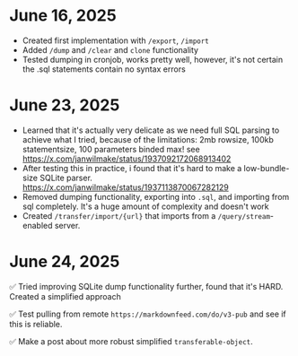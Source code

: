 # June 16, 2025

- Created first implementation with `/export`, `/import`
- Added `/dump` and `/clear` and `clone` functionality
- Tested dumping in cronjob, works pretty well, however, it's not certain the .sql statements contain no syntax errors

# June 23, 2025

- Learned that it's actually very delicate as we need full SQL parsing to achieve what I tried, because of the limitations: 2mb rowsize, 100kb statementsize, 100 parameters binded max! see https://x.com/janwilmake/status/1937092172068913402
- After testing this in practice, i found that it's hard to make a low-bundle-size SQLite parser. https://x.com/janwilmake/status/1937113870067282129
- Removed dumping functionality, exporting into `.sql`, and importing from sql completely. It's a huge amount of complexity and doesn't work
- Created `/transfer/import/{url}` that imports from a `/query/stream`-enabled server.

# June 24, 2025

✅ Tried improving SQLite dump functionality further, found that it's HARD. Created a simplified approach

✅ Test pulling from remote `https://markdownfeed.com/do/v3-pub` and see if this is reliable.

✅ Make a post about more robust simplified `transferable-object`.
